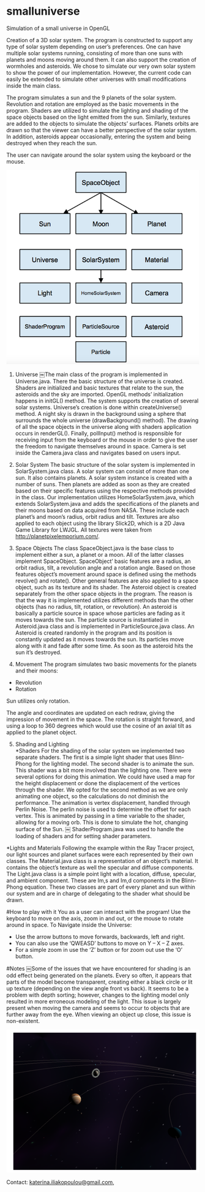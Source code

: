 # smalluniverse

Simulation of a small universe in OpenGL

Creation of a 3D solar system. The program is constructed to support any type of solar system depending on user’s preferences. One can have multiple solar systems running, consisting of more than one suns with planets and moons moving around them. It can also support the creation of wormholes and asteroids. We chose to simulate our very own solar system to show the power of our implementation. However, the current code can easily be extended to simulate other universes with small modifications inside the main class.

The program simulates a sun and the 9 planets of the solar system. Revolution and rotation are employed as the basic movements in the program. Shaders are utilized to simulate the lighting and shading of the space objects based on the light emitted from the sun. Similarly, textures are added to the objects to simulate the objects’ surfaces. Planets orbits are drawn so that the viewer can have a better perspective of the solar system. In addition, asteroids appear occasionally, entering the system and being destroyed when they reach the sun.

The user can navigate around the solar system using the keyboard or the mouse.

![System's Architecture](/images/architecture.png)

1. Universe
￼The main class of the program is implemented in Universe.java. There the basic structure of the universe is created. Shaders are initialized and basic textures that relate to the sun, the asteroids and the sky are imported. OpenGL methods’ initialization happens in initGL() method. The system supports the creation of several solar systems. Universe’s creation is done within createUniverse() method. A night sky is drawn in the background using a sphere that surrounds the whole universe (drawBackground() method). The drawing of all the space objects in the universe along with shaders application occurs in renderGL(). Finally, pollInput() method is responsible for receiving input from the keyboard or the mouse in order to give the user the freedom to navigate themselves around in space. Camera is set inside the Camera.java class and navigates based on users input.

2. Solar System 
The basic structure of the solar system is implemented in SolarSystem.java class. A solar system can consist of more than one sun. It also contains planets. A solar system instance is created with a number of suns. Then planets are added as soon as they are created based on their specific features using the respective methods provided in the class.
Our implementation utilizes HomeSolarSystem.java, which extends SolarSystem.java and adds the specifications of the planets and their moons based on data acquired from NASA. These include each planet’s and moon’s radius, orbit radius and tilt.
Textures are also applied to each object using the library Slick2D, which is a 2D Java Game Library for LWJGL. All textures were taken from http://planetpixelemporium.com/.

3. Space Objects
The class SpaceObject.java is the base class to implement either a sun, a planet or a moon. All of the latter classes implement SpaceObject. SpaceObject’ basic features are a radius, an orbit radius, tilt, a revolution angle and a rotation angle. Based on those features object’s movement around space is defined using the methods revolve() and rotate(). Other general features are also applied to a space object, such as its texture and its shader.
The Asteroid object is created separately from the other space objects in the program. The reason is that the way it is implemented utilizes different methods than the other objects (has no radius, tilt, rotation, or revolution). An asteroid is basically a particle source in space whose particles are fading as it moves towards the sun. The particle source is instantiated in Asteroid.java class and is implemented in ParticleSource.java class. An Asteroid is created randomly in the program and its position is constantly updated as it moves towards the sun. Its particles move along with it and fade after some time. As soon as the asteroid hits the sun it’s destroyed.

4. Movement 
The program simulates two basic movements for the planets and their moons:
* Revolution 
* Rotation

Sun utilizes only rotation.

The angle and coordinates are updated on each redraw, giving the impression of movement in the space.
The rotation is straight forward, and using a loop to 360 degrees which would use the cosine of an axial tilt as applied to the planet object.

5. Shading and Lighting  
*Shaders
For the shading of the solar system we implemented two separate shaders. The first is a simple light shader that uses Blinn-Phong for the lighting model. The second shader is to animate the sun. This shader was a bit more involved than the lighting one. There were several options for doing this animation. We could have used a map for the height displacement or done the displacement of the vertices through the shader. We opted for the second method as we are only animating one object, so the calculations do not diminish the performance. The animation is vertex displacement, handled through Perlin Noise. The perlin noise is used to determine the offset for each vertex. This is animated by passing in a time variable to the shader, allowing for a moving orb. This is done to simulate the hot, changing surface of the Sun.
￼
ShaderProgram.java was used to handle the loading of shaders and for setting shader parameters.

*Lights and Materials
Following the example within the Ray Tracer project, our light sources and planet surfaces were each represented by their own classes. The Material.java class is a representation of an object’s material. It contains the object’s texture as well the specular and diffuse components.
The Light.java class is a simple point light with a location, diffuse, specular, and ambient component. These are Im,s and Im,d components in the Blinn-Phong equation.
These two classes are part of every planet and sun within our system and are in charge of delegating to the shader what should be drawn.

#How to play with it
You as a user can interact with the program! Use the keyboard to move on the axis, zoom in and out, or the mouse to rotate around in space.
To Navigate inside the Universe:
- Use the arrow buttons to move forwards, backwards, left and right.
- You can also use the ‘QWEASD’ buttons to move on Y – X – Z axes.
- For a simple zoom in use the ‘Z’ button or for zoom out use the ‘O’ button.

#Notes
￼Some of the issues that we have encountered for shading is an odd effect being generated on the planets. Every so often, it appears that parts of the model become transparent, creating either a black circle or lit up texture (depending on the view angle front vs back). It seems to be a problem with depth sorting; however, changes to the lighting model only resulted in more erroneous modeling of the light. This issue is largely present when moving the camera and seems to occur to objects that are further away from the eye. When viewing an object up close, this issue is non-existent.

![Screenshot of the simulated universe](/images/universe.png)

Contact: katerina.iliakopoulou@gmail.com, 
